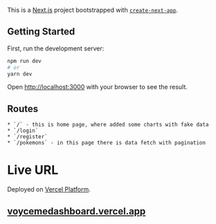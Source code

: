 

This is a [Next.js](https://nextjs.org/) project bootstrapped with [`create-next-app`](https://github.com/vercel/next.js/tree/canary/packages/create-next-app).

## Getting Started

First, run the development server:

```bash
npm run dev
# or
yarn dev
```

Open [http://localhost:3000](http://localhost:3000) with your browser to see the result.


## Routes
    * `/` - this is home page, where added some charts with fake data 
    * `/login`
    * `/register`
    * `/pokemons` - in this page there is data fetch with pagination


# Live URL 
Deployed on [Vercel Platform](https://vercel.com/new?utm_medium=default-template&filter=next.js&utm_source=create-next-app&utm_campaign=create-next-app-readme).

## [voycemedashboard.vercel.app](https://voycemedashboard.vercel.app/)
